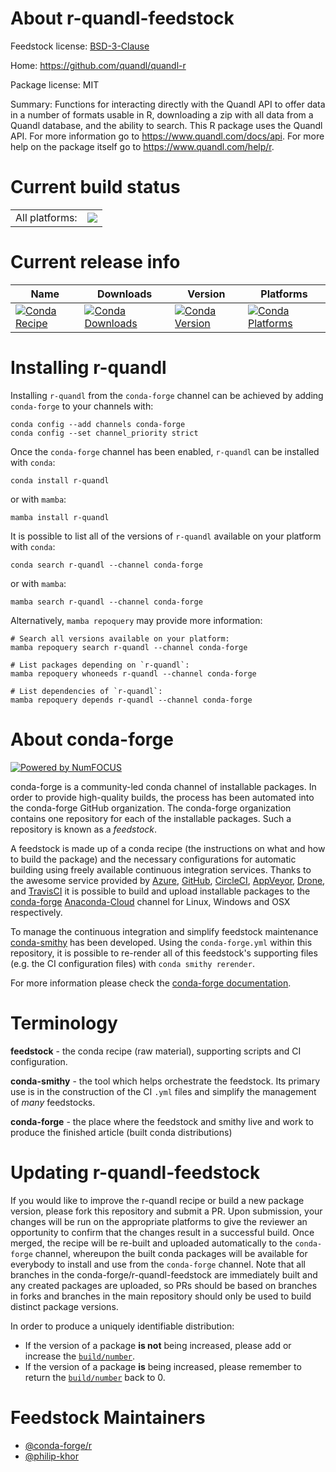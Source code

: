 About r-quandl-feedstock
========================

Feedstock license: [BSD-3-Clause](https://github.com/conda-forge/r-quandl-feedstock/blob/main/LICENSE.txt)

Home: https://github.com/quandl/quandl-r

Package license: MIT

Summary: Functions for interacting directly with the Quandl API to offer data in a number of formats usable in R, downloading a zip with all data from a Quandl database, and the ability to search. This R package uses the Quandl API. For more information go to <https://www.quandl.com/docs/api>. For more help on the package itself go to <https://www.quandl.com/help/r>.

Current build status
====================


<table><tr><td>All platforms:</td>
    <td>
      <a href="https://dev.azure.com/conda-forge/feedstock-builds/_build/latest?definitionId=2454&branchName=main">
        <img src="https://dev.azure.com/conda-forge/feedstock-builds/_apis/build/status/r-quandl-feedstock?branchName=main">
      </a>
    </td>
  </tr>
</table>

Current release info
====================

| Name | Downloads | Version | Platforms |
| --- | --- | --- | --- |
| [![Conda Recipe](https://img.shields.io/badge/recipe-r--quandl-green.svg)](https://anaconda.org/conda-forge/r-quandl) | [![Conda Downloads](https://img.shields.io/conda/dn/conda-forge/r-quandl.svg)](https://anaconda.org/conda-forge/r-quandl) | [![Conda Version](https://img.shields.io/conda/vn/conda-forge/r-quandl.svg)](https://anaconda.org/conda-forge/r-quandl) | [![Conda Platforms](https://img.shields.io/conda/pn/conda-forge/r-quandl.svg)](https://anaconda.org/conda-forge/r-quandl) |

Installing r-quandl
===================

Installing `r-quandl` from the `conda-forge` channel can be achieved by adding `conda-forge` to your channels with:

```
conda config --add channels conda-forge
conda config --set channel_priority strict
```

Once the `conda-forge` channel has been enabled, `r-quandl` can be installed with `conda`:

```
conda install r-quandl
```

or with `mamba`:

```
mamba install r-quandl
```

It is possible to list all of the versions of `r-quandl` available on your platform with `conda`:

```
conda search r-quandl --channel conda-forge
```

or with `mamba`:

```
mamba search r-quandl --channel conda-forge
```

Alternatively, `mamba repoquery` may provide more information:

```
# Search all versions available on your platform:
mamba repoquery search r-quandl --channel conda-forge

# List packages depending on `r-quandl`:
mamba repoquery whoneeds r-quandl --channel conda-forge

# List dependencies of `r-quandl`:
mamba repoquery depends r-quandl --channel conda-forge
```


About conda-forge
=================

[![Powered by
NumFOCUS](https://img.shields.io/badge/powered%20by-NumFOCUS-orange.svg?style=flat&colorA=E1523D&colorB=007D8A)](https://numfocus.org)

conda-forge is a community-led conda channel of installable packages.
In order to provide high-quality builds, the process has been automated into the
conda-forge GitHub organization. The conda-forge organization contains one repository
for each of the installable packages. Such a repository is known as a *feedstock*.

A feedstock is made up of a conda recipe (the instructions on what and how to build
the package) and the necessary configurations for automatic building using freely
available continuous integration services. Thanks to the awesome service provided by
[Azure](https://azure.microsoft.com/en-us/services/devops/), [GitHub](https://github.com/),
[CircleCI](https://circleci.com/), [AppVeyor](https://www.appveyor.com/),
[Drone](https://cloud.drone.io/welcome), and [TravisCI](https://travis-ci.com/)
it is possible to build and upload installable packages to the
[conda-forge](https://anaconda.org/conda-forge) [Anaconda-Cloud](https://anaconda.org/)
channel for Linux, Windows and OSX respectively.

To manage the continuous integration and simplify feedstock maintenance
[conda-smithy](https://github.com/conda-forge/conda-smithy) has been developed.
Using the ``conda-forge.yml`` within this repository, it is possible to re-render all of
this feedstock's supporting files (e.g. the CI configuration files) with ``conda smithy rerender``.

For more information please check the [conda-forge documentation](https://conda-forge.org/docs/).

Terminology
===========

**feedstock** - the conda recipe (raw material), supporting scripts and CI configuration.

**conda-smithy** - the tool which helps orchestrate the feedstock.
                   Its primary use is in the construction of the CI ``.yml`` files
                   and simplify the management of *many* feedstocks.

**conda-forge** - the place where the feedstock and smithy live and work to
                  produce the finished article (built conda distributions)


Updating r-quandl-feedstock
===========================

If you would like to improve the r-quandl recipe or build a new
package version, please fork this repository and submit a PR. Upon submission,
your changes will be run on the appropriate platforms to give the reviewer an
opportunity to confirm that the changes result in a successful build. Once
merged, the recipe will be re-built and uploaded automatically to the
`conda-forge` channel, whereupon the built conda packages will be available for
everybody to install and use from the `conda-forge` channel.
Note that all branches in the conda-forge/r-quandl-feedstock are
immediately built and any created packages are uploaded, so PRs should be based
on branches in forks and branches in the main repository should only be used to
build distinct package versions.

In order to produce a uniquely identifiable distribution:
 * If the version of a package **is not** being increased, please add or increase
   the [``build/number``](https://docs.conda.io/projects/conda-build/en/latest/resources/define-metadata.html#build-number-and-string).
 * If the version of a package **is** being increased, please remember to return
   the [``build/number``](https://docs.conda.io/projects/conda-build/en/latest/resources/define-metadata.html#build-number-and-string)
   back to 0.

Feedstock Maintainers
=====================

* [@conda-forge/r](https://github.com/conda-forge/r/)
* [@philip-khor](https://github.com/philip-khor/)

